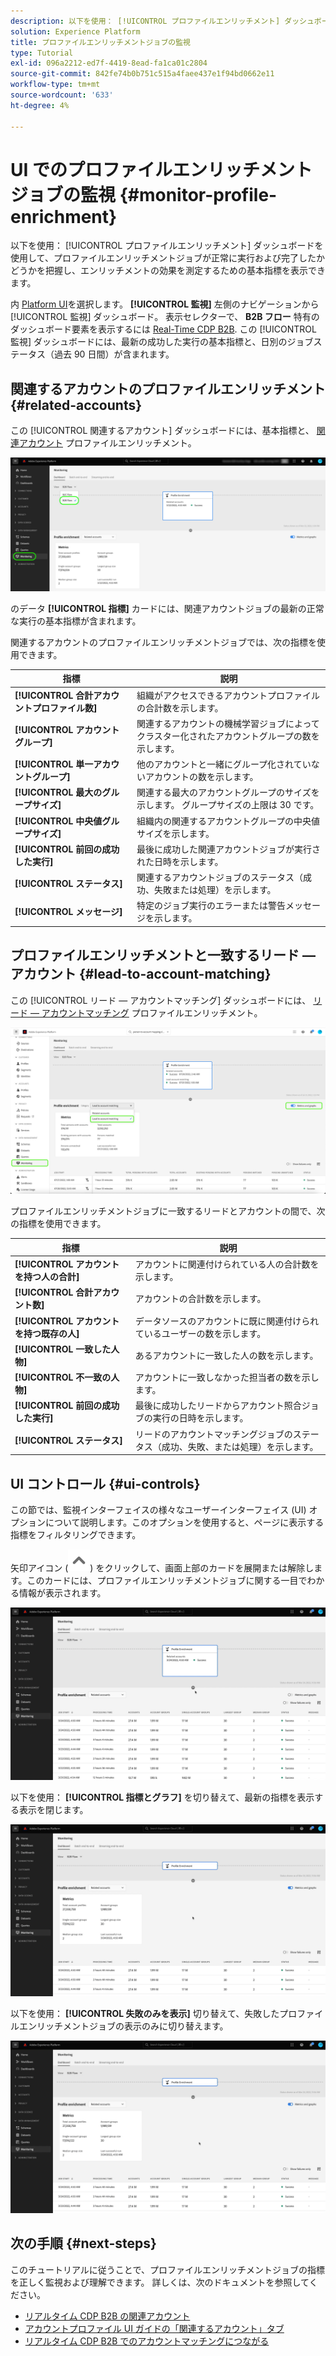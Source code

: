 ```yaml
---
description: 以下を使用： [!UICONTROL プロファイルエンリッチメント] ダッシュボードを使用して、プロファイルエンリッチメントジョブが正常に実行および完了したかどうかを把握し、エンリッチメントの効果を測定するための基本指標を表示できます。
solution: Experience Platform
title: プロファイルエンリッチメントジョブの監視
type: Tutorial
exl-id: 096a2212-ed7f-4419-8ead-fa1ca01c2804
source-git-commit: 842fe74b0b751c515a4faee437e1f94bd0662e11
workflow-type: tm+mt
source-wordcount: '633'
ht-degree: 4%

---
```


# UI でのプロファイルエンリッチメントジョブの監視 {#monitor-profile-enrichment}

以下を使用： [!UICONTROL プロファイルエンリッチメント] ダッシュボードを使用して、プロファイルエンリッチメントジョブが正常に実行および完了したかどうかを把握し、エンリッチメントの効果を測定するための基本指標を表示できます。

内 [Platform UI](https://platform.adobe.com)を選択します。 **[!UICONTROL 監視]** 左側のナビゲーションから [!UICONTROL 監視] ダッシュボード。 表示セレクターで、 **B2B フロー** 特有のダッシュボード要素を表示するには [Real-Time CDP B2B](/help/rtcdp/b2b-overview.md).  この [!UICONTROL 監視] ダッシュボードには、最新の成功した実行の基本指標と、日別のジョブステータス（過去 90 日間）が含まれます。

## 関連するアカウントのプロファイルエンリッチメント {#related-accounts}

この [!UICONTROL 関連するアカウント] ダッシュボードには、基本指標と、 [関連アカウント](/help/rtcdp/b2b-ai-ml-services/related-accounts.md) プロファイルエンリッチメント。

![Experience PlatformUI のプロファイルエンリッチメントジョブ監視画面にアクセスする方法を視覚的に示します。](/help/dataflows/assets/ui/b2b/monitoring-profile-enrichment-jobs.png)

のデータ **[!UICONTROL 指標]** カードには、関連アカウントジョブの最新の正常な実行の基本指標が含まれます。

関連するアカウントのプロファイルエンリッチメントジョブでは、次の指標を使用できます。

| 指標 | 説明 |
| --------- | ---------- |
| **[!UICONTROL 合計アカウントプロファイル数]** | 組織がアクセスできるアカウントプロファイルの合計数を示します。 |
| **[!UICONTROL アカウントグループ]** | 関連するアカウントの機械学習ジョブによってクラスター化されたアカウントグループの数を示します。 |
| **[!UICONTROL 単一アカウントグループ]** | 他のアカウントと一緒にグループ化されていないアカウントの数を示します。 |
| **[!UICONTROL 最大のグループサイズ]** | 関連する最大のアカウントグループのサイズを示します。 グループサイズの上限は 30 です。 |
| **[!UICONTROL 中央値グループサイズ]** | 組織内の関連するアカウントグループの中央値サイズを示します。 |
| **[!UICONTROL 前回の成功した実行]** | 最後に成功した関連アカウントジョブが実行された日時を示します。 |
| **[!UICONTROL ステータス]** | 関連するアカウントジョブのステータス（成功、失敗または処理）を示します。 |
| **[!UICONTROL メッセージ]** | 特定のジョブ実行のエラーまたは警告メッセージを示します。 |

## プロファイルエンリッチメントと一致するリード — アカウント {#lead-to-account-matching}

この [!UICONTROL リード — アカウントマッチング] ダッシュボードには、 [リード — アカウントマッチング](/help/rtcdp/b2b-ai-ml-services/lead-to-account-matching.md) プロファイルエンリッチメント。

![プロファイルエンリッチメントと一致するリード — アカウント](/help/dataflows/assets/ui/b2b/mpc-lead-to-account-matching.png)

プロファイルエンリッチメントジョブに一致するリードとアカウントの間で、次の指標を使用できます。

| 指標 | 説明 |
| --------- | ---------- |
| **[!UICONTROL アカウントを持つ人の合計]** | アカウントに関連付けられている人の合計数を示します。 |
| **[!UICONTROL 合計アカウント数]** | アカウントの合計数を示します。 |
| **[!UICONTROL アカウントを持つ既存の人]** | データソースのアカウントに既に関連付けられているユーザーの数を示します。 |
| **[!UICONTROL 一致した人物]** | あるアカウントに一致した人の数を示します。 |
| **[!UICONTROL 不一致の人物]** | アカウントに一致しなかった担当者の数を示します。 |
| **[!UICONTROL 前回の成功した実行]** | 最後に成功したリードからアカウント照合ジョブの実行の日時を示します。 |
| **[!UICONTROL ステータス]** | リードのアカウントマッチングジョブのステータス（成功、失敗、または処理）を示します。 |

## UI コントロール {#ui-controls}

この節では、監視インターフェイスの様々なユーザーインターフェイス (UI) オプションについて説明します。このオプションを使用すると、ページに表示する指標をフィルタリングできます。

矢印アイコン (![矢印アイコン](/help/dataflows/assets/ui/monitor-destinations/chevron-up.png)) をクリックして、画面上部のカードを展開または解除します。このカードには、プロファイルエンリッチメントジョブに関する一目でわかる情報が表示されます。

![矢印アイコン UI コントロールを表示する画面記録。](/help/dataflows/assets/ui/b2b/use-arrow-control.gif)

以下を使用： **[!UICONTROL 指標とグラフ]** を切り替えて、最新の指標を表示する表示を閉じます。

![指標とグラフの切り替えを表示する画面の記録。](/help/dataflows/assets/ui/b2b/metrics-and-graphs-toggle.gif)

以下を使用： **[!UICONTROL 失敗のみを表示]** 切り替えて、失敗したプロファイルエンリッチメントジョブの表示のみに切り替えます。

![「エラーのみを表示」切り替えを表示する画面の記録。](/help/dataflows/assets/ui/b2b/show-failures-only.gif)

## 次の手順 {#next-steps}

このチュートリアルに従うことで、プロファイルエンリッチメントジョブの指標を正しく監視および理解できます。 詳しくは、次のドキュメントを参照してください。

* [リアルタイム CDP B2B の関連アカウント](/help/rtcdp/b2b-ai-ml-services/related-accounts.md)
* [アカウントプロファイル UI ガイドの「関連するアカウント」タブ](/help/rtcdp/accounts/account-profile-ui-guide.md)
* [リアルタイム CDP B2B でのアカウントマッチングにつながる](/help/rtcdp/b2b-ai-ml-services/lead-to-account-matching.md)
